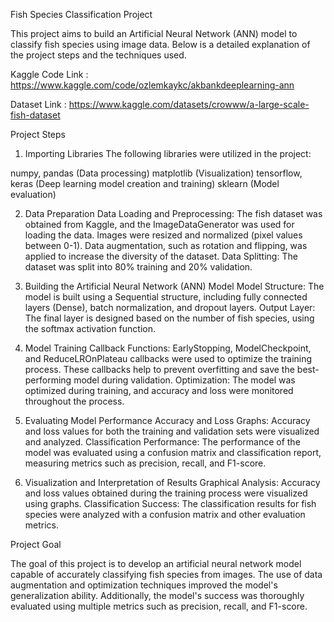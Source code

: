 Fish Species Classification Project

This project aims to build an Artificial Neural Network (ANN) model to classify fish species using image data. Below is a detailed explanation of the project steps and the techniques used.

Kaggle Code Link : https://www.kaggle.com/code/ozlemkaykc/akbankdeeplearning-ann

Dataset Link :  https://www.kaggle.com/datasets/crowww/a-large-scale-fish-dataset

Project Steps
1. Importing Libraries
The following libraries were utilized in the project:

numpy, pandas (Data processing)
matplotlib (Visualization)
tensorflow, keras (Deep learning model creation and training)
sklearn (Model evaluation)

2. Data Preparation
Data Loading and Preprocessing: The fish dataset was obtained from Kaggle, and the ImageDataGenerator was used for loading the data. Images were resized and normalized (pixel values between 0-1). Data augmentation, such as rotation and flipping, was applied to increase the diversity of the dataset.
Data Splitting: The dataset was split into 80% training and 20% validation.


4. Building the Artificial Neural Network (ANN) Model
Model Structure: The model is built using a Sequential structure, including fully connected layers (Dense), batch normalization, and dropout layers.
Output Layer: The final layer is designed based on the number of fish species, using the softmax activation function.

6. Model Training
Callback Functions: EarlyStopping, ModelCheckpoint, and ReduceLROnPlateau callbacks were used to optimize the training process. These callbacks help to prevent overfitting and save the best-performing model during validation.
Optimization: The model was optimized during training, and accuracy and loss were monitored throughout the process.

8. Evaluating Model Performance
Accuracy and Loss Graphs: Accuracy and loss values for both the training and validation sets were visualized and analyzed.
Classification Performance: The performance of the model was evaluated using a confusion matrix and classification report, measuring metrics such as precision, recall, and F1-score.

10. Visualization and Interpretation of Results
Graphical Analysis: Accuracy and loss values obtained during the training process were visualized using graphs.
Classification Success: The classification results for fish species were analyzed with a confusion matrix and other evaluation metrics.

Project Goal

The goal of this project is to develop an artificial neural network model capable of accurately classifying fish species from images. The use of data augmentation and optimization techniques improved the model's generalization ability. Additionally, the model's success was thoroughly evaluated using multiple metrics such as precision, recall, and F1-score.

